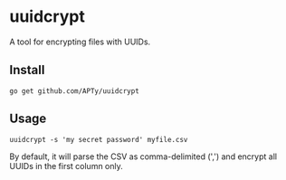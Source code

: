 # uuidcrypt
A tool for encrypting files with UUIDs.

## Install

```
go get github.com/APTy/uuidcrypt
```

## Usage

```
uuidcrypt -s 'my secret password' myfile.csv
```

By default, it will parse the CSV as comma-delimited (',') and encrypt all UUIDs in the first column only.
